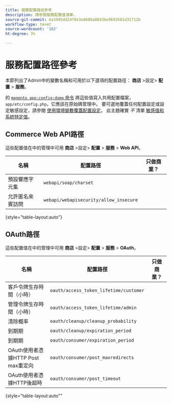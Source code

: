 ```yaml
---
title: 服務配置路徑參考
description: 請參閱服務配置值清單。
source-git-commit: 6a3995dd24f8e3e8686a8893be9693581d31712b
workflow-type: tm+mt
source-wordcount: '162'
ht-degree: 3%

---
```



# 服務配置路徑參考

本節列出了Admin中的變數名稱和可用於以下選項的配置路徑： **商店** >設定> **配置** > **服務**。

的 [`magento app:config:dump` 命令](../cli/export-configuration.md) 將這些值寫入共用配置檔案， `app/etc/config.php`，它應該在原始碼管理中。 要可選地覆蓋任何配置設定或設定敏感設定，請參閱 [使用環境變數覆蓋配置設定](override-config-settings.md#environment-variables)。 此主題確實 _不_ 清單 [敏感值和系統特定值](config-reference-sens.md)。

## Commerce Web API路徑

這些配置值在中的管理中可用 **商店** >設定> **配置** > **服務** > **Web API**。

| 名稱 | 配置路徑 | 只做商業？ |
|--------------|--------------|--------------|
| 預設響應字元集 | `webapi/soap/charset` | <!-- ![Not Commerce-only](/help/assets/configuration/red-x.png) --> |
| 允許匿名來賓訪問 | `webapi/webapisecurity/allow_insecure` | <!-- ![Not Commerce-only](/help/assets/configuration/red-x.png) --> |

{style=&quot;table-layout:auto&quot;}

## OAuth路徑

這些配置值在中的管理中可用 **商店** >設定> **配置** > **服務** > **OAuth**。

| 名稱 | 配置路徑 | 只做商業？ |
|--------------|--------------|--------------|
| 客戶令牌生存時間（小時） | `oauth/access_token_lifetime/customer` | <!-- ![Not Commerce-only](/help/assets/configuration/red-x.png) --> |
| 管理令牌生存時間（小時） | `oauth/access_token_lifetime/admin` | <!-- ![Not Commerce-only](/help/assets/configuration/red-x.png) --> |
| 清除概率 | `oauth/cleanup/cleanup_probability` | <!-- ![Not Commerce-only](/help/assets/configuration/red-x.png) --> |
| 到期期 | `oauth/cleanup/expiration_period` | <!-- ![Not Commerce-only](/help/assets/configuration/red-x.png) --> |
| 到期期 | `oauth/consumer/expiration_period` | <!-- ![Not Commerce-only](/help/assets/configuration/red-x.png) --> |
| OAuth使用者憑據HTTP Post max重定向 | `oauth/consumer/post_maxredirects` | <!-- ![Not Commerce-only](/help/assets/configuration/red-x.png) --> |
| OAuth使用者憑據HTTP後超時 | `oauth/consumer/post_timeout` | <!-- ![Not Commerce-only](/help/assets/configuration/red-x.png) --> |

{style=&quot;table-layout:auto&quot;&quot;
